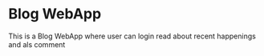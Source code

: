 # Blog WebApp
This is a Blog WebApp where user can login read about recent happenings and als comment